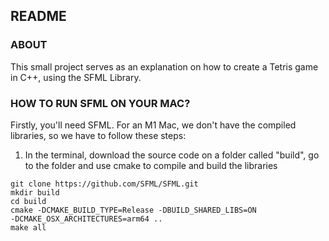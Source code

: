 ## README

### ABOUT
This small project serves as an explanation on how to create a Tetris game in 
C++, using the SFML Library. 

### HOW TO RUN SFML ON YOUR MAC?
Firstly, you'll need SFML. For an M1 Mac, we don't have the compiled libraries, 
so we have to follow these steps:
1. In the terminal, download the source code on a folder called "build", go to 
the folder and use cmake to compile and build the libraries
```
git clone https://github.com/SFML/SFML.git
mkdir build
cd build
cmake -DCMAKE_BUILD_TYPE=Release -DBUILD_SHARED_LIBS=ON 
-DCMAKE_OSX_ARCHITECTURES=arm64 ..
make all
```

